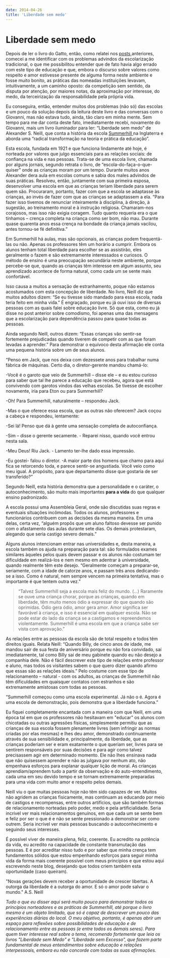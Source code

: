 ```yaml
---
date: 2014-04-26
title: 'Liberdade sem medo'
---
```


# Liberdade sem medo

Depois de ler o livro do Gatto, então, como relatei nos <a href=http://pollyannas.github.io/26/respostas-para-minhas-indagacoes-john-taylor-gatto.html> posts </a> anteriores, comecei a me identificar com os problemas advindos da escolarização tradicional, o que me possibilitou entender que de fato havia algo errado com este tipo de educação e que, embora o discurso sobre valores como respeito e amor estivesse presente de alguma forma neste ambiente e fosse muito bonito, as práticas das nomeadas instituições levavam, intuitivamente, a um caminho oposto: da competição sem sentido, da disputa por atenção, por maiores notas, da aproximação por interesse, do medo, da terceirização da responsabilidade pela própria vida.

Eu conseguira, então, entender muitos dos problemas (não só) das escolas e um pouco da solução depois da leitura deste livro e das conversas com o Giovanni, mas não estava tudo, ainda, tão claro em minha mente. Sem tempo para me dar conta deste fato, imediatamente recebi, novamente do Giovanni, mais um livro iluminador para ler: “Liberdade sem medo” de Alexander S. Neill, que conta a história da escola <a href=http://www.summerhillschool.co.uk/> Summerhill </a> na Inglaterra e aborda uma “radical transformação na teoria e prática da educação”.

Esta escola, fundada em 1921 e que funciona lindamente até hoje, é norteada por valores que julgo essenciais para as relações sociais: de confiança na vida e nas pessoas. Trata-se de uma escola livre, chamada por alguns jornais, segundo retrata o livro, de “escola-do-faça-o-que-quiser” onde as crianças moram por um tempo. Durante muitos anos Alexander dera aula em escolas comuns e sabia dos males advindos de suas práticas. Resolveu, então, juntamente com sua primeira esposa, desenvolver uma escola em que as crianças teriam liberdade para serem quem são. Procuraram, portanto, fazer com que a escola se adaptasse às crianças, ao invés de fazer com que as crianças se adaptassem a ela.  “Para fazer isso tivemos de renunciar inteiramente à disciplina, à direção, à sugestão, ao treinamento moral e à instrução religiosa. Chamaram-nos corajosos, mas isso não exigia coragem. Tudo quanto requeria era o que tínhamos – crença completa na criança como ser bom, não mau. Durante quase quarenta anos essa crença na bondade da criança jamais vacilou, antes tornou-se fé definitiva.” 

Em Summerhill há aulas, mas são opcionais, as crianças podem frequentá-las ou não. Apenas os professores têm um horário a cumprir. Embora os alunos tenham total liberdade para escolher se as assistirão, eles geralmente o fazem e são extremamente interessados e curiosos. O método de ensino é uma preocupação secundária neste ambiente, porque percebe-se que, quando as crianças têm interesse em algum assunto, seu aprendizado acontece de forma natural, como cada um se sente mais confortável.

Isso causa a muitos a sensação de estranhamento, poque não estamos acostumados com esta concepção de liberdade. No livro, Neill diz que muitos adultos dizem: “Se eu tivesse sido mandado para essa escola, nada teria feito em minha vida.” É engraçado, porque eu já ouvi isso de diversas pessoas com as quais falei sobre educação livre. Só que esta, como eu já disse no post anterior sobre comodismo, foi apenas uma das mensagens que a escolarização para dependência passou para quase todas as pessoas. 

Ainda segundo Neill, outros dizem: “Essas crianças vão sentir-se fortemente prejudicadas quando tiverem de competir com as que foram levadas a aprender.” Para demonstrar o equívoco desta afirmação ele conta uma pequena história sobre um de seus alunos.

“Penso em Jack, que nos deixa com dezessete anos para trabalhar numa fábrica de máquinas. Certo dia, o diretor-gerente mandou chamá-lo:

-Você é o garoto que veio de Summerhill – disse ele – e eu estou curioso para saber que tal lhe parece a educação que recebeu, agora que está convivendo com garotos vindos das velhas escolas. Se tivesse de escolher novamente, iria para Eton ou para Summerhill?

-Oh! Para Summerhill, naturalmente – respondeu Jack.

-Mas o que oferece essa escola, que as outras não oferecem?
Jack coçou a cabeça e respondeu, lentamente:

-Sei lá! Penso que dá à gente uma sensação completa de autoconfiança.

-Sim – disse o gerente secamente. - Reparei nisso, quando você entrou nesta sala.

-Meu Deus! Riu Jack. - Lamento ter-lhe dado essa impressão.

-Eu gostei- falou o diretor. -A maior parte dos homens que chamo para aqui fica se retorcendo toda, e parece sentir-se angustiada. Você veio como meu igual. A propósito, para que departamento disse que gostaria de ser transferido?”

Segundo Neill, esta história demonstra que a personalidade e o caráter, o autoconhecimento, são muito mais importantes <b>para a vida</b> do que qualquer ensino padronizado.

A escola possui uma Assembleia Geral, onde são discutidas suas regras e eventuais situações incômodas. Todos os alunos, professores e funcionários contribuem com as decisões da mesma maneira. Em uma delas, certa vez, “alguém propôs que um aluno faltoso devesse ser punido com o afastamento das aulas durante sete dias. Os demais protestaram, alegando que seria castigo severo demais.”

Alguns alunos intencionam entrar nas universidades e, desta maneira, a escola também os ajuda na preparação para tal: são formulados exames similares àqueles pelos quais devem passar e os alunos não costumam ter dificuldade em realizá-los e nem mesmo em adentrar à universidade, quando realmente têm este desejo. “Geralmente começam a preparar-se, seriamente, com a idade de catorze anos, e passam três anos dedicando-se a isso. Como é natural, nem sempre vencem na primeira tentativa, mas o importante é que tentem outra vez.”

>“Talvez Summerhill seja a escola mais feliz do mundo. (…) Raramente se ouve uma criança chorar, porque as crianças, quando em liberdade, têm muito menos ódio a expressar do que quando são oprimidas. Ódio gera ódio, amor gera amor. Amor significa ser favorável à criança, e isso é essencial em qualquer escola. Não se pode estar do lado da criança se a castigamos e repreendemos violentamente. Summerhill é uma escola em que a criança sabe ser vista com aprovação.”

As relações entre as pessoas da escola são de total respeito e todos têm direitos iguais. Relata Neill: “Quando Billy, de cinco anos de idade, me mandou sair de sua festa de aniversário porque eu não fora convidado, saí imediatamente, tal como Billy sai de meu gabinete quando eu não desejo a companhia dele. Não é fácil descrever este tipo de relações entre professor e aluno, mas todos os visitantes sabem o que quero dizer quando afirmo que essas são as relações ideais.” Pelo costume com esse tipo de relacionamento – natural - com os adultos, as crianças de Summerhill não têm dificuldades em quaisquer contatos com estranhos e são extremamente amistosas com todas as pessoas.

“Summerhill começou como uma escola experimental. Já não o é. Agora é uma escola de demonstração, pois demonstra que a liberdade funciona.”

Eu fiquei completamente encantada com a maneira com que Neill, em uma época tal em que os professores não hesitavam em "educar" os alunos com chicotadas ou outras agressões físicas, simplesmente permitiu que as crianças de sua escola fossem plenamente livres (sem infringir as normas criadas por elas mesmas) e lhes deu amor, demonstrado continuamente através de sua sensibilidade e, principalmente, da liberdade, que as crianças poderiam ser e eram exatamente o que queriam ser, livres para se sentirem responsáveis por suas decisões e para agir como talvez precisassem agir em determinado momento. Ele não lhes ensinava nada que não quisessem aprender e não as julgava por nenhum ato, não empenhava esforços para explanar qualquer lição de moral. As crianças aprendiam/aprendem tudo a partir da observação e do auto-entendimento, cada uma em seu devido tempo e se tornam extremamente preparadas para uma vida com muito amor e respeito pelos demais.

Neill viu o que muitas pessoas hoje não têm sido capazes de ver. Muitos não agridem as crianças fisicamente, mas continuam as educando por meio de castigos e recompensas, entre outros artifícios, que são também formas de relacionamento norteadas pelo poder, medo e pela artificialidade. Seria incrível ver mais relacionamentos genuínos, em que cada um se sente bem e feliz por ser o que é e não se sente pressionado a demonstrar ser como outrem. Seria incrível ver mais pessoas buscando o autoconhecimento e seguindo seus interesses.

É possível viver de maneira plena, feliz, coerente. Eu acredito na potência da vida, eu acredito na capacidade de constante transmutação das pessoas. E é por acreditar nisso tudo e por saber que minha crença tem fundamentos sólidos que estou empenhando esforços para seguir minha vida da forma mais coerente possível com meus princípios e que estou aqui escrevendo neste blog, desejando que todos criem também esta oportunidade (caso queiram).

"Novas gerações devem receber a oportunidade de crescer libertas. A outorga da liberdade é a outorga do amor. E só o amor pode salvar o mundo." A.S. Neill


<i>Tudo o que eu disser aqui será muito pouco para demonstrar todos os princípios norteadores e as práticas de Summerhill, até porque o livro mesmo é um objeto limitado, que só é capaz de descrever um pouco das experiências diárias do local. O meu objetivo, portanto, é apenas abrir um espaço para reflexões sobre possibilidades de educação e de relacionamento entre as pessoas (e entre todos os demais seres). Para quem tiver interesse real sobre o tema, recomendo fortemente que leia os livros "Liberdade sem Medo" e "Liberdade sem Excesso", que fazem parte fundamental de meus entendimentos sobre educação e relações interpessoais, embora eu não concorde com todas as suas afirmações.</i>